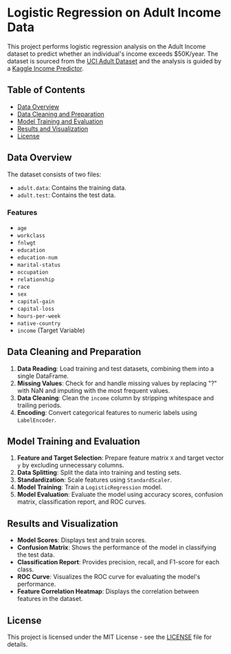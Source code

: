 # Logistic Regression on Adult Income Data

This project performs logistic regression analysis on the Adult Income dataset to predict whether an individual's income exceeds $50K/year. The dataset is sourced from the [UCI Adult Dataset](https://archive.ics.uci.edu/dataset/2/adult) and the analysis is guided by a [Kaggle Income Predictor](https://www.kaggle.com/code/kartik1trivedi/income-predictor-logistic-regression).

## Table of Contents

- [Data Overview](#data-overview)
- [Data Cleaning and Preparation](#data-cleaning-and-preparation)
- [Model Training and Evaluation](#model-training-and-evaluation)
- [Results and Visualization](#results-and-visualization)
- [License](#license)

## Data Overview

The dataset consists of two files:
- `adult.data`: Contains the training data.
- `adult.test`: Contains the test data.

### Features
- `age`
- `workclass`
- `fnlwgt`
- `education`
- `education-num`
- `marital-status`
- `occupation`
- `relationship`
- `race`
- `sex`
- `capital-gain`
- `capital-loss`
- `hours-per-week`
- `native-country`
- `income` (Target Variable)

## Data Cleaning and Preparation

1. **Data Reading**: Load training and test datasets, combining them into a single DataFrame.
2. **Missing Values**: Check for and handle missing values by replacing "?" with NaN and imputing with the most frequent values.
3. **Data Cleaning**: Clean the `income` column by stripping whitespace and trailing periods.
4. **Encoding**: Convert categorical features to numeric labels using `LabelEncoder`.

## Model Training and Evaluation

1. **Feature and Target Selection**: Prepare feature matrix `X` and target vector `y` by excluding unnecessary columns.
2. **Data Splitting**: Split the data into training and testing sets.
3. **Standardization**: Scale features using `StandardScaler`.
4. **Model Training**: Train a `LogisticRegression` model.
5. **Model Evaluation**: Evaluate the model using accuracy scores, confusion matrix, classification report, and ROC curves.

## Results and Visualization

- **Model Scores**: Displays test and train scores.
- **Confusion Matrix**: Shows the performance of the model in classifying the test data.
- **Classification Report**: Provides precision, recall, and F1-score for each class.
- **ROC Curve**: Visualizes the ROC curve for evaluating the model's performance.
- **Feature Correlation Heatmap**: Displays the correlation between features in the dataset.

## License

This project is licensed under the MIT License - see the [LICENSE](LICENSE) file for details.
